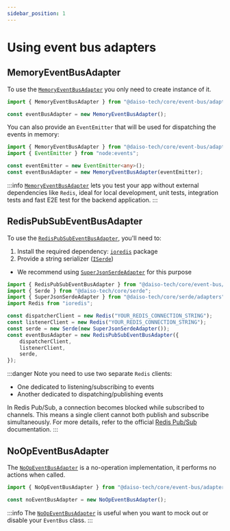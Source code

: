 ```yaml
---
sidebar_position: 1
---
```


# Using event bus adapters

## MemoryEventBusAdapter

To use the [`MemoryEventBusAdapter`](https://yousif-khalil-abdulkarim.github.io/daiso-core/classes/EventBus.MemoryEventBusAdapter.html) you only need to create instance of it.

```ts
import { MemoryEventBusAdapter } from "@daiso-tech/core/event-bus/adapters";

const eventBusAdapter = new MemoryEventBusAdapter();
```

You can also provide an `EventEmitter` that will be used for dispatching the events in memory:

```ts
import { MemoryEventBusAdapter } from "@daiso-tech/core/event-bus/adapters";
import { EventEmitter } from "node:events";

const eventEmitter = new EventEmitter<any>();
const eventBusAdapter = new MemoryEventBusAdapter(eventEmitter);
```

:::info
[`MemoryEventBusAdapter`](https://yousif-khalil-abdulkarim.github.io/daiso-core/classes/EventBus.MemoryEventBusAdapter.html) lets you test your app without external dependencies like `Redis`, ideal for local development, unit tests, integration tests and fast E2E test for the backend application.
:::

## RedisPubSubEventBusAdapter

To use the [`RedisPubSubEventBusAdapter`](https://yousif-khalil-abdulkarim.github.io/daiso-core/classes/EventBus.RedisPubSubEventBusAdapter.html), you'll need to:

1. Install the required dependency: [`ioredis`](https://www.npmjs.com/package/ioredis) package
2. Provide a string serializer ([`ISerde`](../../5_serde/1_serde_intro.md))

-   We recommend using [`SuperJsonSerdeAdapter`](../../5_serde/2_serde_usage.md) for this purpose

```ts
import { RedisPubSubEventBusAdapter } from "@daiso-tech/core/event-bus/adapters";
import { Serde } from "@daiso-tech/core/serde";
import { SuperJsonSerdeAdapter } from "@daiso-tech/core/serde/adapters";
import Redis from "ioredis";

const dispatcherClient = new Redis("YOUR_REDIS_CONNECTION_STRING");
const listenerClient = new Redis("YOUR_REDIS_CONNECTION_STRING");
const serde = new Serde(new SuperJsonSerdeAdapter());
const eventBusAdapter = new RedisPubSubEventBusAdapter({
    dispatcherClient,
    listenerClient,
    serde,
});
```

:::danger
Note you need to use two separate `Redis` clients:

-   One dedicated to listening/subscribing to events
-   Another dedicated to dispatching/publishing events

In Redis Pub/Sub, a connection becomes blocked while subscribed to channels. This means a single client cannot both publish and subscribe simultaneously.
For more details, refer to the official [Redis Pub/Sub](https://redis.io/docs/latest/develop/interact/pubsub/) documentation.
:::

## NoOpEventBusAdapter

The [`NoOpEventBusAdapter`](https://yousif-khalil-abdulkarim.github.io/daiso-core/classes/EventBus.NoOpEventBusAdapter.html) is a no-operation implementation, it performs no actions when called.

```ts
import { NoOpEventBusAdapter } from "@daiso-tech/core/event-bus/adapters";

const noEventBusAdapter = new NoOpEventBusAdapter();
```

:::info
The [`NoOpEventBusAdapter`](https://yousif-khalil-abdulkarim.github.io/daiso-core/classes/EventBus.NoOpEventBusAdapter.html) is useful when you want to mock out or disable your `EventBus` class.
:::
